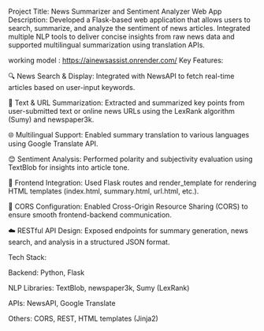 Project Title: News Summarizer and Sentiment Analyzer Web App
Description:
Developed a Flask-based web application that allows users to search, summarize, and analyze the sentiment of news articles. Integrated multiple NLP tools to deliver concise insights from raw news data and supported multilingual summarization using translation APIs.


working model : https://ainewsassist.onrender.com/
Key Features:

🔍 News Search & Display: Integrated with NewsAPI to fetch real-time articles based on user-input keywords.

📰 Text & URL Summarization: Extracted and summarized key points from user-submitted text or online news URLs using the LexRank algorithm (Sumy) and newspaper3k.

🌐 Multilingual Support: Enabled summary translation to various languages using Google Translate API.

😊 Sentiment Analysis: Performed polarity and subjectivity evaluation using TextBlob for insights into article tone.

🔧 Frontend Integration: Used Flask routes and render_template for rendering HTML templates (index.html, summary.html, url.html, etc.).

🔐 CORS Configuration: Enabled Cross-Origin Resource Sharing (CORS) to ensure smooth frontend-backend communication.

☁️ RESTful API Design: Exposed endpoints for summary generation, news search, and analysis in a structured JSON format.

Tech Stack:

Backend: Python, Flask

NLP Libraries: TextBlob, newspaper3k, Sumy (LexRank)

APIs: NewsAPI, Google Translate

Others: CORS, REST, HTML templates (Jinja2)

